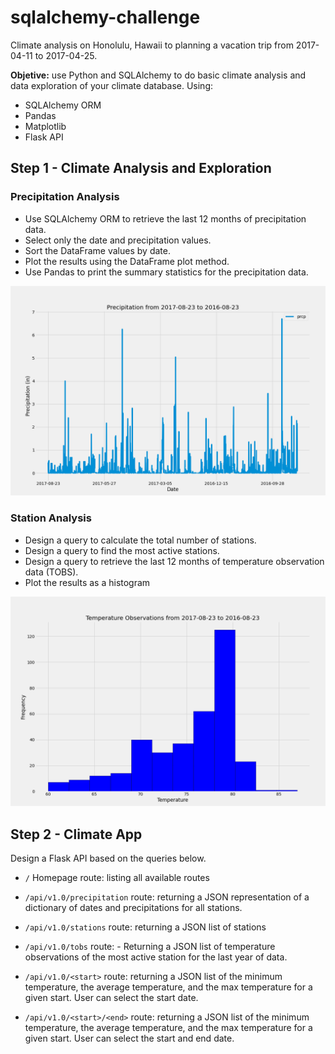 # sqlalchemy-challenge
Climate analysis on Honolulu, Hawaii to planning a vacation trip from 2017-04-11 to 2017-04-25.

**Objetive:** use Python and SQLAlchemy to do basic climate analysis and data exploration of your climate database. Using:
  - SQLAlchemy ORM
  - Pandas
  - Matplotlib
  - Flask API

## Step 1 - Climate Analysis and Exploration

### Precipitation Analysis

  - Use SQLAlchemy ORM to retrieve the last 12 months of precipitation data.
  - Select only the date and precipitation values.
  - Sort the DataFrame values by date.
  - Plot the results using the DataFrame plot method.
  - Use Pandas to print the summary statistics for the precipitation data.

![Precipitation](Images/precipitation.png)

### Station Analysis

  - Design a query to calculate the total number of stations.
  - Design a query to find the most active stations.
  - Design a query to retrieve the last 12 months of temperature observation data (TOBS).
  - Plot the results as a histogram

![Histogram](Images/Temp_Histograms.png)

## Step 2 - Climate App
Design a Flask API based on the queries below.

   - `/` Homepage route: listing all available routes

   - `/api/v1.0/precipitation` route: returning a JSON representation of a dictionary of dates and precipitations for all stations.
 
   - `/api/v1.0/stations` route: returning a JSON list of stations

   - `/api/v1.0/tobs` route:
	- Returning a JSON list of temperature observations of the most active station for the last year of data.

   - `/api/v1.0/<start>` route: returning a JSON list of the minimum temperature, the average temperature, and the max temperature for a given start. User can select the start date.

   - `/api/v1.0/<start>/<end>` route: returning a JSON list of the minimum temperature, the average temperature, and the max temperature for a given start. User can select the start and end date.
